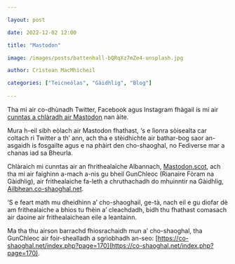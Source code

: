 ```yaml
---

layout: post

date: 2022-12-02 12:00

title: "Mastodon"

image: /images/posts/battenhall-bQRqXz7mZe4-unsplash.jpg

author: Crìstean MacMhìcheil

categories: ["Teicneòlas", "Gàidhlig", "Blog"]
  
---
```


Tha mi air co-dhùnadh Twitter, Facebook agus Instagram fhàgail is mi air [cunntas a chlàradh air Mastodon](https://mastodon.scot/@angeidheal) nan àite.

Mura h-eil sibh eòlach air Mastodon fhathast, ‘s e lìonra sòisealta car coltach ri  Twitter a th’ ann, ach tha e stèidhichte air bathar-bog saor an-asgaidh is fosgailte agus e na phàirt den cho-shaoghal, no Fediverse mar a chanas iad sa Bheurla.

Chlàraich mi cunntas air an fhrithealaiche Albannach, [Mastodon.scot](https://mastodon.scot/), ach tha mi air faighinn a-mach a-nis gu bheil GunChleoc (Rianaire Fòram na Gàidhlig), air frithealaiche fa-leth a chruthachadh do mhuinntir na Gàidhlig, [Ailbhean.co-shaoghal.net](https://ailbhean.co-shaoghal.net/public).

‘S e feart math mu dheidhinn a’ cho-shaoghail, ge-tà, nach eil e gu diofar dè am frithealaiche a bhios tu fhèin a’ cleachdadh, bidh thu fhathast comasach air daoine air frithealaichean eile a leantainn.

Ma tha thu airson barrachd fhiosrachaidh mun a’ cho-shaoghal, tha GunChleoc air foir-shealladh a sgrìobhadh an-seo: [https://co-shaoghal.net/index.php?page=170](https://co-shaoghal.net/index.php?page=170).